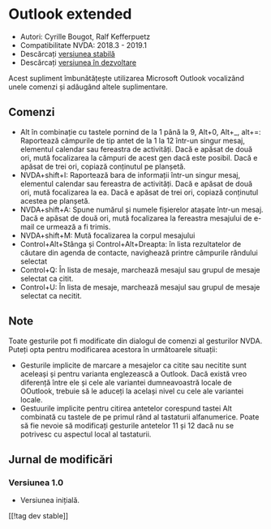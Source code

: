 # Outlook extended #

* Autori: Cyrille Bougot, Ralf Kefferpuetz
* Compatibilitate NVDA: 2018.3 - 2019.1
* Descărcați [versiunea stabilă][1]
* Descărcați [versiunea în dezvoltare][2]

Acest supliment îmbunătățește utilizarea Microsoft Outlook vocalizând unele
comenzi și adăugând altele suplimentare.

## Comenzi

* Alt în combinație cu tastele pornind de la 1 până la 9, Alt+0, Alt+_,
  alt+=: Raportează câmpurile de tip antet de la 1 la 12 într-un singur
  mesaj, elementul calendar sau fereastra de activități. Dacă e apăsat de
  două ori, mută focalizarea la câmpuri de acest gen dacă este posibil. Dacă
  e apăsat de trei ori, copiază conținutul pe planșetă.
* NVDA+shift+I: Raportează bara de informații într-un singur mesaj,
  elementul calendar sau fereastra de activități. Dacă e apăsat de două ori,
  mută focalizarea la ea. Dacă e apăsat de trei ori, copiază conținutul
  acestea pe planșetă.
* NVDA+shift+A: Spune numărul și numele fișierelor atașate într-un
  mesaj. Dacă e apăsat de două ori, mută focalizarea la fereastra mesajului
  de e-mail ce urmează a fi trimis.
* NVDA+shift+M: Mută focalizarea la corpul mesajului
* Control+Alt+Stânga și Control+Alt+Dreapta: în lista rezultatelor de
  căutare din agenda de contacte, navighează printre câmpurile rândului
  selectat
* Control+Q: În lista de mesaje, marchează mesajul sau grupul de mesaje
  selectat ca citit.
* Control+U: În lista de mesaje, marchează mesajul sau grupul de mesaje
  selectat ca necitit.

## Note

Toate gesturile pot fi modificate din dialogul de comenzi al gesturilor
NVDA. Puteți opta pentru modificarea acestora în următoarele situații:

* Gesturile implicite de marcare a mesajelor ca citite sau necitite sunt
  aceleași și pentru varianta englezească a Outlook. Dacă există vreo
  diferență între ele și cele ale variantei dumneavoastră locale de
  OOutlook, trebuie să le aduceți la același nivel cu cele ale variantei
  locale.
* Gestuurile implicite pentru citirea antetelor corespund tastei Alt
  combinată cu tastele de pe primul rând al tastaturii alfanumerice. Poate
  să fie nevoie să modificați gesturile antetelor 11 și 12 dacă nu se
  potrivesc cu aspectul local al tastaturii.

## Jurnal de modificări

### Versiunea 1.0

* Versiunea inițială.

[[!tag dev stable]]

[1]: https://addons.nvda-project.org/files/get.php?file=outlookextended

[2]: https://addons.nvda-project.org/files/get.php?file=outlookextended
